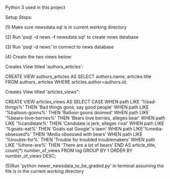 ﻿
Python 3 used in this project 

Setup Steps: 

(1) Make sure newsdata.sql is in current working directory

(2) Run 'psql -d news -f newsdata.sql' to create news database

(3) Run 'psql -d news' to connect to news database

(4) Create the two views below:

Creates View titled 'authors_articles':

CREATE VIEW authors_articles AS
SELECT authors.name, articles.title 
FROM authors, articles
WHERE articles.author=authors.id; 


Creates View titled 'articles_views":

CREATE VIEW articles_views AS
SELECT CASE
       WHEN path LIKE '%bad-things%' THEN 'Bad things gone, say good people' 
       WHEN path LIKE '%balloon-goons%' THEN 'Balloon goons doomed' 
       WHEN path LIKE '%bears-love-berries%' THEN 'Bears love berries, alleges bear' 
       WHEN path LIKE '%candidate%' THEN 'Candidate is jerk, alleges rival' 
       WHEN path LIKE '%goats-eat%' THEN 'Goats eat Google''s lawn' 
       WHEN path LIKE'%media-obsessed%' THEN 'Media obsessed with bears' 
       WHEN path LIKE '%trouble-for%' THEN 'Trouble for troubled troublemakers' 
       WHEN path LIKE '%there-are%' THEN 'There are a lot of bears' END AS article_title, count(*) number_of_views 
FROM log 
GROUP BY 1 
ORDER BY number_of_views DESC;

(5)Run 'python newer_newsdata_to_be_graded.py' in terminal assuming the file is in the current working directory  
